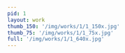 ```yaml
---
pid: 1
layout: work
thumb_150: '/img/works/1/1_150x.jpg'
thumb_75: '/img/works/1/1_75x.jpg'
full: '/img/works/1/1_640x.jpg'
---
```

